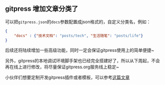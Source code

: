 ## gitpress 增加文章分类了

可以把`gitpress.json`的`docs`参数配置成json格式的，自定义分类名，例如：

```json
{
    "docs" : {"技术文档": "posts/tech", "生活随笔": "posts/life"}
}
```

后续还将陆续增加一些高级功能，同时一定会保证gitpress使用上的简单便捷~

另外，gitpress的本地调试环境脚手架也已经完全搭建好了，所以从下周起，不会再在线上进行修改，将尽量保证gitpress.org服务线上稳定~

小伙伴们想要定制开发gitpress插件或者模板，可以参考[这篇文章](http://silverna.org/~posts/gitpress/2013-11-26-使用gitpress本地调试开发模板.md)

